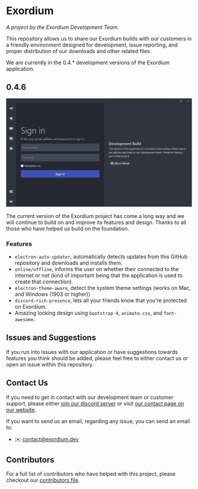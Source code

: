 # Exordium
*A project by the Exordium Development Team.*

This repository allows us to share our Exordium builds with our customers in a friendly environment designed for development, issue reporting, and proper distribution of our downloads and other related files.

We are currently in the 0.4.* development versions of the Exordium application.

## 0.4.6

![](screenshots/screenshot-0.4.0.png)

The current version of the Exordium project has come a long way and we will continue to build on and improve its features and design. Thanks to all those who have helped us build on the foundation.

### Features

- `electron-auto-updater`, automatically detects updates from this GitHub repository and downloads and installs them.
- `online/offline`, informs the user on whether their connected to the internet or not (kind of important being that the application is used to create that connection).
- `electron-theme-aware`, detect the system theme settings (works on Mac, and Windows (1903 or higher))
- `discord-rich-presence`, lets all your friends know that you're protected on Exordium.
- Amazing looking design using `bootstrap 4`, `animate.css`, and `font-awesome`.

## Issues and Suggestions

If you run into issues with our application or have suggestions towards features you think should be added, please feel free to either contact us or open an issue within this repository.

## Contact Us

If you need to get in contact with our development team or customer support, please either [join our discord server](https://discord.exordium.dev) or visit [our contact page on our website](https://exordium.dev/contact).

If you want to send us an email, regarding any issue, you can send an email to:
- :envelope: [contact@exordium.dev](mailto:contact@exordium.dev)

## Contributors

For a full list of contributors who have helped with this project, please checkout our [contributors file](docs/CONTRIBUTORS.md).
